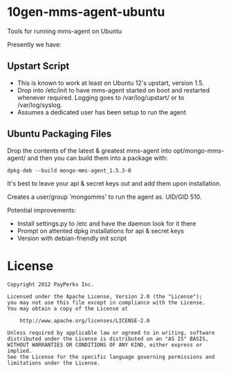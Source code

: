 

10gen-mms-agent-ubuntu
======================

Tools for running mms-agent on Ubuntu


Presently we have:

## Upstart Script
* This is known to work at least on Ubuntu 12's upstart, version 1.5.
* Drop into /etc/init to have mms-agent started on boot and restarted whenever required.  Logging goes to /var/log/upstart/ or to /var/log/syslog.
* Assumes a dedicated user has been setup to run the agent

## Ubuntu Packaging Files
Drop the contents of the latest & greatest mms-agent into opt/mongo-mms-agent/ and then you can build them into a package with:

    dpkg-deb --build mongo-mms-agent_1.5.3-0

It's best to leave your api & secret keys out and add them upon installation.

Creates a user/group 'mongomms' to run the agent as.  UID/GID 510.

Potential improvements:
* Install settings.py to /etc and have the daemon look for it there
* Prompt on attented dpkg installations for api & secret keys 
* Version with debian-friendly init script

License
======================
    Copyright 2012 PayPerks Inc.

    Licensed under the Apache License, Version 2.0 (the "License");
    you may not use this file except in compliance with the License.
    You may obtain a copy of the License at
 
        http://www.apache.org/licenses/LICENSE-2.0
 
    Unless required by applicable law or agreed to in writing, software
    distributed under the License is distributed on an "AS IS" BASIS,
    WITHOUT WARRANTIES OR CONDITIONS OF ANY KIND, either express or implied.
    See the License for the specific language governing permissions and
    limitations under the License.
